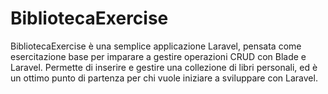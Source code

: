 # BibliotecaExercise
BibliotecaExercise è una semplice applicazione Laravel, pensata come esercitazione base per imparare a gestire operazioni CRUD con Blade e Laravel. Permette di inserire e gestire una collezione di libri personali, ed è un ottimo punto di partenza per chi vuole iniziare a sviluppare con Laravel.
